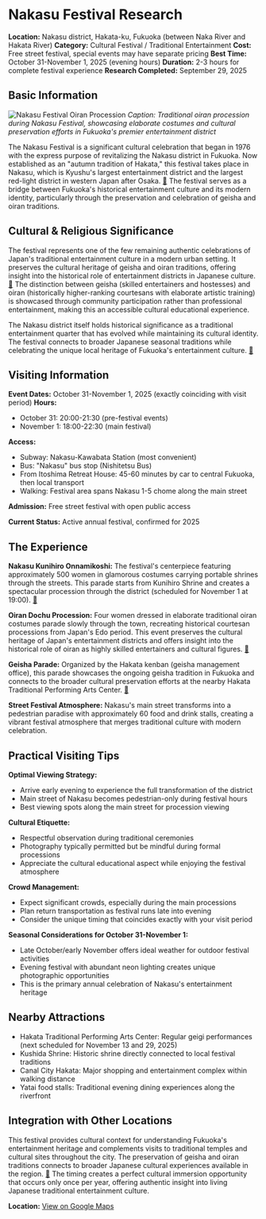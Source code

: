 # Nakasu Festival Research

**Location:** Nakasu district, Hakata-ku, Fukuoka (between Naka River and Hakata River)
**Category:** Cultural Festival / Traditional Entertainment
**Cost:** Free street festival, special events may have separate pricing
**Best Time:** October 31-November 1, 2025 (evening hours)
**Duration:** 2-3 hours for complete festival experience
**Research Completed:** September 29, 2025

## Basic Information

![Nakasu Festival Oiran Procession](https://upload.wikimedia.org/wikipedia/commons/f/ff/Oiran_Dochu_Procession_in_SUSUKINO._%2836001184600%29.jpg)
*Caption: Traditional oiran procession during Nakasu Festival, showcasing elaborate costumes and cultural preservation efforts in Fukuoka's premier entertainment district*

The Nakasu Festival is a significant cultural celebration that began in 1976 with the express purpose of revitalizing the Nakasu district in Fukuoka. Now established as an "autumn tradition of Hakata," this festival takes place in Nakasu, which is Kyushu's largest entertainment district and the largest red-light district in western Japan after Osaka. [🔗](https://www.fukuoka-now.com/en/event/nakasu-festival-2024/) The festival serves as a bridge between Fukuoka's historical entertainment culture and its modern identity, particularly through the preservation and celebration of geisha and oiran traditions.

## Cultural & Religious Significance

The festival represents one of the few remaining authentic celebrations of Japan's traditional entertainment culture in a modern urban setting. It preserves the cultural heritage of geisha and oiran traditions, offering insight into the historical role of entertainment districts in Japanese culture. [🔗](https://hakata-geinou.jp/en/) The distinction between geisha (skilled entertainers and hostesses) and oiran (historically higher-ranking courtesans with elaborate artistic training) is showcased through community participation rather than professional entertainment, making this an accessible cultural educational experience.

The Nakasu district itself holds historical significance as a traditional entertainment quarter that has evolved while maintaining its cultural identity. The festival connects to broader Japanese seasonal traditions while celebrating the unique local heritage of Fukuoka's entertainment culture. [🔗](https://english.kyushu.tv/nakasumaturi/)

## Visiting Information

**Event Dates:** October 31-November 1, 2025 (exactly coinciding with visit period)
**Hours:**
- October 31: 20:00-21:30 (pre-festival events)
- November 1: 18:00-22:30 (main festival)

**Access:**
- Subway: Nakasu-Kawabata Station (most convenient)
- Bus: "Nakasu" bus stop (Nishitetsu Bus)
- From Itoshima Retreat House: 45-60 minutes by car to central Fukuoka, then local transport
- Walking: Festival area spans Nakasu 1-5 chome along the main street

**Admission:** Free street festival with open public access

**Current Status:** Active annual festival, confirmed for 2025

## The Experience

**Nakasu Kunihiro Onnamikoshi:** The festival's centerpiece featuring approximately 500 women in glamorous costumes carrying portable shrines through the streets. This parade starts from Kunihiro Shrine and creates a spectacular procession through the district (scheduled for November 1 at 19:00). [🔗](https://www.fukuoka-now.com/en/event/nakasu-festival-2024/)

**Oiran Dochu Procession:** Four women dressed in elaborate traditional oiran costumes parade slowly through the town, recreating historical courtesan processions from Japan's Edo period. This event preserves the cultural heritage of Japan's entertainment districts and offers insight into the historical role of oiran as highly skilled entertainers and cultural figures. [🔗](https://english.kyushu.tv/nakasumaturi/)

**Geisha Parade:** Organized by the Hakata kenban (geisha management office), this parade showcases the ongoing geisha tradition in Fukuoka and connects to the broader cultural preservation efforts at the nearby Hakata Traditional Performing Arts Center. [🔗](https://hakata-geinou.jp/en/)

**Street Festival Atmosphere:** Nakasu's main street transforms into a pedestrian paradise with approximately 60 food and drink stalls, creating a vibrant festival atmosphere that merges traditional culture with modern celebration.

## Practical Visiting Tips

**Optimal Viewing Strategy:**
- Arrive early evening to experience the full transformation of the district
- Main street of Nakasu becomes pedestrian-only during festival hours
- Best viewing spots along the main street for procession viewing

**Cultural Etiquette:**
- Respectful observation during traditional ceremonies
- Photography typically permitted but be mindful during formal processions
- Appreciate the cultural educational aspect while enjoying the festival atmosphere

**Crowd Management:**
- Expect significant crowds, especially during the main processions
- Plan return transportation as festival runs late into evening
- Consider the unique timing that coincides exactly with your visit period

**Seasonal Considerations for October 31-November 1:**
- Late October/early November offers ideal weather for outdoor festival activities
- Evening festival with abundant neon lighting creates unique photographic opportunities
- This is the primary annual celebration of Nakasu's entertainment heritage

## Nearby Attractions

- Hakata Traditional Performing Arts Center: Regular geigi performances (next scheduled for November 13 and 29, 2025)
- Kushida Shrine: Historic shrine directly connected to local festival traditions
- Canal City Hakata: Major shopping and entertainment complex within walking distance
- Yatai food stalls: Traditional evening dining experiences along the riverfront

## Integration with Other Locations

This festival provides cultural context for understanding Fukuoka's entertainment heritage and complements visits to traditional temples and cultural sites throughout the city. The preservation of geisha and oiran traditions connects to broader Japanese cultural experiences available in the region. [🔗](https://www.welcome-fukuoka.or.jp/english/convention/fukuoka/fukuoka_events) The timing creates a perfect cultural immersion opportunity that occurs only once per year, offering authentic insight into living Japanese traditional entertainment culture.

**Location:** [View on Google Maps](https://google.com/maps/place/Nakasu,+Hakata+Ward,+Fukuoka,+Japan/@33.5940,130.4115,16z)